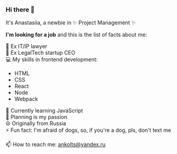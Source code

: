 ### Hi there 👋


It's Anastasiia, a newbie in ✨ Project Management ✨

**I'm looking for a job** and this is the list of facts about me:

📑 Ex IT/IP lawyer  
💅 Ex LegalTech startup CEO  
💻 My skills in frontend development:
- HTML  
- CSS
- React  
- Node  
- Webpack

🌱 Currently learning JavaScript  
🚀 Planning is my passion  
☮️ Originally from Russia   
⚡ Fun fact: I'm afraid of dogs, so, if you're a dog, pls, don't text me

📫 How to reach me: ankolts@yandex.ru

